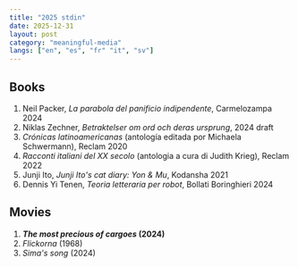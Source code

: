 ```yaml
---
title: "2025 stdin"
date: 2025-12-31
layout: post
category: "meaningful-media"
langs: ["en", "es", "fr" "it", "sv"]
---
```


## Books
1. Neil Packer, _La parabola del panificio indipendente_, Carmelozampa 2024
2. Niklas Zechner, _Betraktelser om ord och deras ursprung_, 2024 draft
3. _Crónicas latinoamericanas_ (antología editada por Michaela Schwermann), Reclam 2020
4. _Racconti italiani del XX secolo_ (antologia a cura di Judith Krieg), Reclam 2022
5. Junji Ito, _Junji Ito's cat diary: Yon & Mu_, Kodansha 2021
6. Dennis Yi Tenen, _Teoria letteraria per robot_, Bollati Boringhieri 2024

## Movies
1. **_The most precious of cargoes_ (2024)**
2. _Flickorna_ (1968)
3. _Sima's song_ (2024)